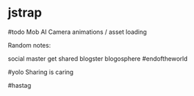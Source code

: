 jstrap
======

#todo
	Mob AI
	Camera
	animations / asset loading









Random notes:

social master
get shared
blogster
blogosphere
#endoftheworld

#yolo
Sharing is caring

#hastag

